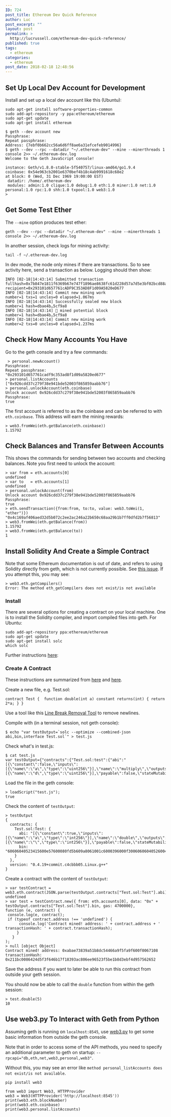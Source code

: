 ```yaml
---
ID: 724
post_title: Ethereum Dev Quick Reference
author: Luc
post_excerpt: ""
layout: post
permalink: >
  http://lucrussell.com/ethereum-dev-quick-reference/
published: true
tags:
  - ethereum
categories:
  - ethereum
post_date: 2018-02-18 12:48:56
---
```

## Set Up Local Dev Account for Development
Install and set up a local dev account like this (Ubuntu):

    sudo apt-get install software-properties-common
    sudo add-apt-repository -y ppa:ethereum/ethereum
    sudo apt-get update
    sudo apt-get install ethereum

    $ geth --dev account new
    Passphrase:
    Repeat passphrase:
    Address: {7ebf0b662cc56a6d6ff8ae6a31efcefeb9014996}
    $ geth --dev --rpc --datadir "~/.ethereum-dev" --mine --minerthreads 1 console 2>> ~/.ethereum-dev.log
    Welcome to the Geth JavaScript console!

    instance: Geth/v1.8.0-stable-5f540757/linux-amd64/go1.9.4
    coinbase: 0x54e963cb2001e6370bef4b18c4ab9991618c68e2
    at block: 0 (Wed, 31 Dec 1969 19:00:00 EST)
     datadir: /home/.ethereum-dev
     modules: admin:1.0 clique:1.0 debug:1.0 eth:1.0 miner:1.0 net:1.0 personal:1.0 rpc:1.0 shh:1.0 txpool:1.0 web3:1.0
    >

## Get Some Test Ether
The `--mine` option produces test ether:

    geth --dev --rpc --datadir "~/.ethereum-dev" --mine --minerthreads 1 console 2>> ~/.ethereum-dev.log

In another session, check logs for mining activity:

    tail -f ~/.ethereum-dev.log

In dev mode, the node only mines if there are transactions. So to see activity here, send a transaction as below. Logging should then show:

    INFO [02-18|14:43:14] Submitted transaction                    fullhash=0x7b847e1811f6369b67e747f1896ae8638fc61d228d57a7d5e3bf02bcd88ab3d4 recipient=0x293101d657761cADF9C353AD8F1d09A5820eD677
    INFO [02-18|14:43:14] Commit new mining work                   number=1 txs=1 uncles=0 elapsed=1.067ms
    INFO [02-18|14:43:14] Successfully sealed new block            number=1 hash=dbae4b…5cf9a8
    INFO [02-18|14:43:14] 🔨 mined potential block                  number=1 hash=dbae4b…5cf9a8
    INFO [02-18|14:43:14] Commit new mining work                   number=2 txs=0 uncles=0 elapsed=1.237ms

## Check How Many Accounts You Have
Go to the geth console and try a few commands:

     > personal.newAccount()
    Passphrase:
    Repeat passphrase:
    "0x293101d657761cadf9c353ad8f1d09a5820ed677"
    > personal.listAccounts
    ["0x926cdd37c279f38e941bde52003f865859aabb76"]
    > personal.unlockAccount(eth.coinbase)
    Unlock account 0x926cdd37c279f38e941bde52003f865859aabb76
    Passphrase:
    true

The first account is referred to as the coinbase and can be referred to with `eth.coinbase`. This address will earn the mining rewards:

    > web3.fromWei(eth.getBalance(eth.coinbase))
    1.15792

## Check Balances and Transfer Between Accounts
This shows the commands for sending between two accounts and checking balances. Note you first need to unlock the account:

    > var from = eth.accounts[0]
    undefined
    > var to   = eth.accounts[1]
    undefined
    > personal.unlockAccount(from)
    Unlock account 0x926cdd37c279f38e941bde52003f865859aabb76
    Passphrase:
    true
    > eth.sendTransaction({from:from, to:to, value: web3.toWei(1, "ether")})
    "0x4c169af406aed32d5b072c2ee2ac246a22b650c68aa29b1b7ff0dfd2b7f56813"
    > web3.fromWei(eth.getBalance(from))
    1.15792
    > web3.fromWei(eth.getBalance(to))
    1


## Install Solidity And Create a Simple Contract
Note that some Ethereum documentation is out of date, and refers to using Solidity directly from geth, which is not currently possible. See [this issue](https://github.com/ethereum/go-ethereum/issues/3793). If you attempt this, you may see:

    > web3.eth.getCompilers()
    Error: The method eth_getCompilers does not exist/is not available


### Install
There are several options for creating a contract on your local machine. One is to install the Solidity compiler, and import compiled files into geth. For Ubuntu:

    sudo add-apt-repository ppa:ethereum/ethereum
    sudo apt-get update
    sudo apt-get install solc
    which solc

Further instructions [here](http://solidity.readthedocs.io/en/develop/installing-solidity.html):

### Create A Contract
These instructions are summarized from [here](https://ethereum.stackexchange.com/a/15436/8317) and [here](https://ethereum.stackexchange.com/a/3520/8317).

Create a new file, e.g. Test.sol:

    contract Test {  function double(int a) constant returns(int) { return 2*a; } }

Use a tool like this [Line Break Removal Tool](https://www.textfixer.com/tools/remove-line-breaks.php) to remove newlines.

Compile with (in a terminal session, not geth console):

    $ echo "var testOutput=`solc --optimize --combined-json abi,bin,interface Test.sol`" > test.js

Check what's in test.js:

    $ cat test.js
    var testOutput={"contracts":{"Test.sol:test":{"abi":"[{\"constant\":false,\"inputs\":[{\"name\":\"a\",\"type\":\"uint256\"}],\"name\":\"multiply\",\"outputs\":[{\"name\":\"d\",\"type\":\"uint256\"}],\"payable\":false,\"stateMutability\":\"nonpayable\",\"type\":\"function\"}]","bin":"60606040523415600e57600080fd5b609a8061001c6000396000f300606060405260043610603e5763ffffffff7c0100000000000000000000000000000000000000000000000000000000600035041663c6888fa181146043575b600080fd5b3415604d57600080fd5b60566004356068565b60405190815260200160405180910390f35b600702905600a165627a7a72305820b9bacfe234b71a880cdb653740e531bdd55f588943fb54de22a2b4ce0a3c08ea0029"}},"version":"0.4.19+commit.c4cbbb05.Linux.g++"}

Load the file in the geth console:

    > loadScript("test.js");
    true

Check the content of `testOutput`:

    > testOutput
    {
      contracts: {
        Test.sol:Test: {
          abi: "[{\"constant\":true,\"inputs\":[{\"name\":\"a\",\"type\":\"int256\"}],\"name\":\"double\",\"outputs\":[{\"name\":\"\",\"type\":\"int256\"}],\"payable\":false,\"stateMutability\":\"view\",\"type\":\"function\"}]",
          bin: "60606040523415600e57600080fd5b609a8061001c6000396000f300606060405260043610603e5763ffffffff7c01000000000000000000000000000000000000000000000000000000006000350416636ffa1caa81146043575b600080fd5b3415604d57600080fd5b60566004356068565b60405190815260200160405180910390f35b600202905600a165627a7a72305820ad7e119166a4fd50657c9ebf64b81136cd76e83e22460b6c24dfa0c0a4e5e8ee0029"
        }
      },
      version: "0.4.19+commit.c4cbbb05.Linux.g++"
    }

Create a contract with the content of `testOutput`:

    > var testContract = web3.eth.contract(JSON.parse(testOutput.contracts["Test.sol:Test"].abi));
    undefined
    > var test = testContract.new({ from: eth.accounts[0], data: "0x" +     testOutput.contracts["Test.sol:Test"].bin, gas: 4700000},
    function (e, contract) {
     console.log(e, contract);
     if (typeof contract.address !== 'undefined') {
          console.log('Contract mined! address: ' + contract.address + ' transactionHash: ' + contract.transactionHash);
         }
       }
    );
    > null [object Object]
    Contract mined! address: 0xabae73839a51b8dc54466a9f5fa9f600f0067108 transactionHash: 0x211bc0086424d5f3f646b17f18393ac806ee96523f5be1b8d3ebf4d957562652

Save the address if you want to later be able to run this contract from outside your geth session.

You should now be able to call the `double` function from within the geth session:

    > test.double(5)
    10

## Use web3.py To Interact with Geth from Python
Assuming geth is running on `localhost:8545`, use [web3.py](https://github.com/ethereum/web3.py) to get some basic information from outside the geth console.

Note that in order to access some of the API methods, you need to specify an additional parameter to geth on startup:  `--rpcapi="db,eth,net,web3,personal,web3"`.

Without this, you may see an error like `method personal_listAccounts does not exist/is not available`.

    pip install web3

    from web3 import Web3, HTTPProvider
    web3 = Web3(HTTPProvider('http://localhost:8545'))
    print(web3.eth.blockNumber)
    print(web3.eth.coinbase)
    print(web3.personal.listAccounts)

